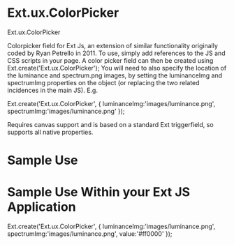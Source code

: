Ext.ux.ColorPicker
==================

Ext.ux.ColorPicker


Colorpicker field for Ext Js, an extension of similar functionality originally coded by Ryan Petrello in 2011. To use, simply add references to the JS and CSS scripts in your page. A color picker field can then be created using Ext.create('Ext.ux.ColorPicker'); You will need to also specify the location of the luminance and spectrum.png images, by setting the luminanceImg and spectrumImg properties on the object (or replacing the two related incidences in the main JS). E.g. 

Ext.create('Ext.ux.ColorPicker', {
  luminanceImg:'images/luminance.png',
  spectrumImg:'images/luminance.png'
});


Requires canvas support and is based on a standard Ext triggerfield, so supports all native properties.


Sample Use
==================


<!doctype html>
<html lang="en">
	<head>
		<meta charset="utf-8">	
		<!-- Link to EXT JS Theme -->
		<link rel="stylesheet" href="theme.css ">	
		<!-- Link to ExtJS library -->
		<script src="ext-all.js"></script>
		<!-- Link to Ext JS ColorPicker  -->
		<script src="Ext.ux.ColorPicker.min.js"></script>
		<link rel="stylesheet" href="Ext.ux.ColorPicker.min.css">
	</head>
	<body></body>
</html>


Sample Use Within your Ext JS Application
==========================================

Ext.create('Ext.ux.ColorPicker', {
  luminanceImg:'images/luminance.png',
  spectrumImg:'images/luminance.png',
  value:'#ff0000'
});
